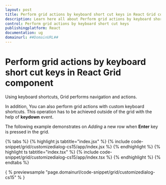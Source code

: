 ```yaml
---
layout: post
title: Perform grid actions by keyboard short cut keys in React Grid component | Syncfusion
description: Learn here all about Perform grid actions by keyboard short cut keys in Syncfusion React Grid component of Syncfusion Essential JS 2 and more.
control: Perform grid actions by keyboard short cut keys 
publishingplatform: React
documentation: ug
domainurl: ##DomainURL##
---
```


# Perform grid actions by keyboard short cut keys in React Grid component

Using keyboard shortcuts, Grid performs navigation and actions.

In addition, You can also perform grid actions with custom keyboard shortcuts. This operation has to be achieved outside of the grid with the help of **keydown** event.

The following example demonstrates on *Adding* a new row when **Enter** key is pressed in the grid.

{% tabs %}
{% highlight js tabtitle="index.jsx" %}
{% include code-snippet/grid/customizedialog-cs15/app/index.jsx %}
{% endhighlight %}
{% highlight ts tabtitle="index.tsx" %}
{% include code-snippet/grid/customizedialog-cs15/app/index.tsx %}
{% endhighlight %}
{% endtabs %}

{ % previewsample "page.domainurl/code-snippet/grid/customizedialog-cs15" % }
